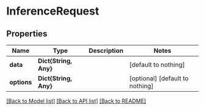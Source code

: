 # InferenceRequest


## Properties
Name | Type | Description | Notes
------------ | ------------- | ------------- | -------------
**data** | **Dict{String, Any}** |  | [default to nothing]
**options** | **Dict{String, Any}** |  | [optional] [default to nothing]


[[Back to Model list]](../README.md#models) [[Back to API list]](../README.md#api-endpoints) [[Back to README]](../README.md)


